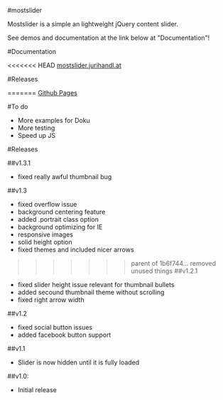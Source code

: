 #mostslider

Mostslider is a simple an lightweight jQuery content slider.

See demos and documentation at the link below at "Documentation"!

#Documentation

<<<<<<< HEAD
[mostslider.jurihandl.at](http://mostslider.jurihandl.at/)

#Releases

=======
[Github Pages](http://julianhandl.github.io/mostslider/)

#To do

- More examples for Doku
- More testing
- Speed up JS

#Releases

##v1.3.1

- fixed really awful thumbnail bug

##v1.3

- fixed overflow issue
- background centering feature
- added .portrait class option
- background optimizing for IE
- responsive images
- solid height option
- fixed themes and included nicer arrows

>>>>>>> parent of 1b6f744... removed unused things
##v1.2.1

- fixed slider height issue relevant for thumbnail bullets
- added secound thumbnail theme without scrolling
- fixed right arrow width

##v1.2

- fixed social button issues
- added facebook button support

##v1.1

- Slider is now hidden until it is fully loaded

##v1.0:

- Initial release

